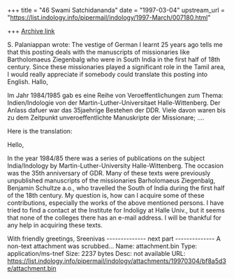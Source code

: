 +++
title = "46 Swami Satchidananda"
date = "1997-03-04"
upstream_url = "https://list.indology.info/pipermail/indology/1997-March/007180.html"

+++
[Archive link](https://list.indology.info/pipermail/indology/1997-March/007180.html)

S. Palaniappan wrote:
The vestige of German I learnt 25 years ago tells me that this posting deals
with the manuscripts of missionaries like Bartholomaeus Ziegenbalg who were
in South India in the first half of 18th century. Since these missionaries
played a significant role in the Tamil area, I would really appreciate if
somebody could translate this posting into English.
 Hallo,

 Im Jahr 1984/1985 gab es eine Reihe von Veroeffentlichungen zum Thema:
 Indien/Indologie von der Martin-Luther-Universitaet Halle-Wittenberg. Der 
 Anlass dafuer war das 35jaehrige Bestehen der DDR. Viele davon waren bis 
 zu dem Zeitpunkt unveroeffentlichte Manuskripte der Missionare; ....

Here is the translation:

Hello,

In the year 1984/85 there was a series of publications on the subject India/Indology by Martin-Luther-University Halle-Wittenberg. The occasion was the 35th anniversary of GDR. Many of these texts were previously unpublished manuscripts of the missionaries Barholomaeus Ziegenbalg, Benjamin Schultze a.o., who travelled the South of India during the first half of the 18th century.
My question is, how can I acquire some of these contributions, especially the works of the above mentioned persons. I have tried to find a contact at the Institute for Indoligy at Halle Univ., but it seems that none of the colleges there has an e-mail address.
I will be thankful for any help in acquiring these texts.

With friendly greetings,
Sreenivas
-------------- next part --------------
A non-text attachment was scrubbed...
Name: attachment.bin
Type: application/ms-tnef
Size: 2237 bytes
Desc: not available
URL: <https://list.indology.info/pipermail/indology/attachments/19970304/bf8a5d3e/attachment.bin>
